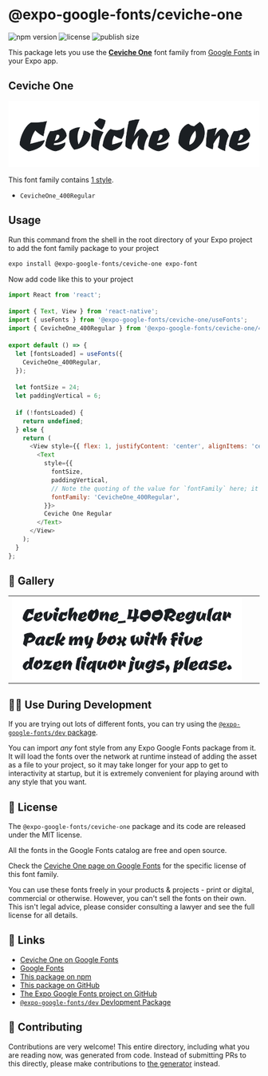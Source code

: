 # @expo-google-fonts/ceviche-one

![npm version](https://flat.badgen.net/npm/v/@expo-google-fonts/ceviche-one)
![license](https://flat.badgen.net/github/license/expo/google-fonts)
![publish size](https://flat.badgen.net/packagephobia/install/@expo-google-fonts/ceviche-one)

This package lets you use the [**Ceviche One**](https://fonts.google.com/specimen/Ceviche+One) font family from [Google Fonts](https://fonts.google.com/) in your Expo app.

## Ceviche One

![Ceviche One](./font-family.png)

This font family contains [1 style](#-gallery).

- `CevicheOne_400Regular`

## Usage

Run this command from the shell in the root directory of your Expo project to add the font family package to your project
```sh
expo install @expo-google-fonts/ceviche-one expo-font
```

Now add code like this to your project
```js
import React from 'react';

import { Text, View } from 'react-native';
import { useFonts } from '@expo-google-fonts/ceviche-one/useFonts';
import { CevicheOne_400Regular } from '@expo-google-fonts/ceviche-one/400Regular';

export default () => {
  let [fontsLoaded] = useFonts({
    CevicheOne_400Regular,
  });

  let fontSize = 24;
  let paddingVertical = 6;

  if (!fontsLoaded) {
    return undefined;
  } else {
    return (
      <View style={{ flex: 1, justifyContent: 'center', alignItems: 'center' }}>
        <Text
          style={{
            fontSize,
            paddingVertical,
            // Note the quoting of the value for `fontFamily` here; it expects a string!
            fontFamily: 'CevicheOne_400Regular',
          }}>
          Ceviche One Regular
        </Text>
      </View>
    );
  }
};

```

## 🔡 Gallery


||||
|-|-|-|
|![CevicheOne_400Regular](.//400Regular/CevicheOne_400Regular.ttf.png)||||


## 👩‍💻 Use During Development

If you are trying out lots of different fonts, you can try using the [`@expo-google-fonts/dev` package](https://github.com/freeboub/google-fonts/tree/master/font-packages/dev#readme).

You can import *any* font style from any Expo Google Fonts package from it. It will load the fonts
over the network at runtime instead of adding the asset as a file to your project, so it may take longer
for your app to get to interactivity at startup, but it is extremely convenient
for playing around with any style that you want.

## 📖 License

The `@expo-google-fonts/ceviche-one` package and its code are released under the MIT license.

All the fonts in the Google Fonts catalog are free and open source.

Check the [Ceviche One page on Google Fonts](https://fonts.google.com/specimen/Ceviche+One) for the specific license of this font family.

You can use these fonts freely in your products & projects - print or digital, commercial or otherwise. However, you can't sell the fonts on their own. This isn't legal advice, please consider consulting a lawyer and see the full license for all details.

## 🔗 Links

- [Ceviche One on Google Fonts](https://fonts.google.com/specimen/Ceviche+One)
- [Google Fonts](https://fonts.google.com/)
- [This package on npm](https://www.npmjs.com/package/@expo-google-fonts/ceviche-one)
- [This package on GitHub](https://github.com/freeboub/google-fonts/tree/master/font-packages/ceviche-one)
- [The Expo Google Fonts project on GitHub](https://github.com/freeboub/google-fonts)
- [`@expo-google-fonts/dev` Devlopment Package](https://github.com/freeboub/google-fonts/tree/master/font-packages/dev)

## 🤝 Contributing

Contributions are very welcome! This entire directory, including what you are reading now, was generated from code. Instead of submitting PRs to this directly, please make contributions to [the generator](https://github.com/freeboub/google-fonts/tree/master/packages/generator) instead.
